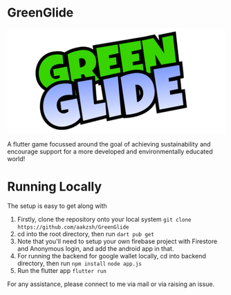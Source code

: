 # GreenGlide

![GreenGlide Logo](logo.png?raw=true "Logo")


A flutter game focussed around the goal of achieving sustainability and encourage support for a more developed and environmentally educated world!

# Running Locally
The setup is easy to get along with

1. Firstly, clone the repository onto your local system ```git clone https://github.com/aakzsh/GreenGlide```
2. cd into the root directory, then run ```dart pub get```
3. Note that you'll need to setup your own firebase project with Firestore and Anonymous login, and add the android app in that.
4. For running the backend for google wallet locally, cd into backend directory, then run ```npm install``` ```node app.js```
5. Run the flutter app ```flutter run```

For any assistance, please connect to me via mail or via raising an issue.
